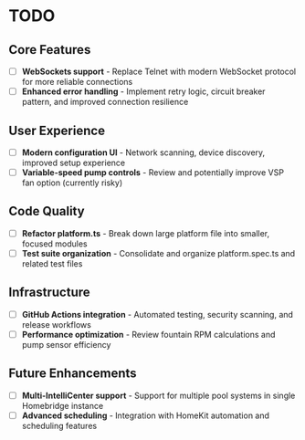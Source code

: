 # TODO

## Core Features
- [ ] **WebSockets support** - Replace Telnet with modern WebSocket protocol for more reliable connections
- [ ] **Enhanced error handling** - Implement retry logic, circuit breaker pattern, and improved connection resilience

## User Experience  
- [ ] **Modern configuration UI** - Network scanning, device discovery, improved setup experience
- [ ] **Variable-speed pump controls** - Review and potentially improve VSP fan option (currently risky)

## Code Quality
- [ ] **Refactor platform.ts** - Break down large platform file into smaller, focused modules
- [ ] **Test suite organization** - Consolidate and organize platform.spec.ts and related test files

## Infrastructure
- [ ] **GitHub Actions integration** - Automated testing, security scanning, and release workflows
- [ ] **Performance optimization** - Review fountain RPM calculations and pump sensor efficiency

## Future Enhancements
- [ ] **Multi-IntelliCenter support** - Support for multiple pool systems in single Homebridge instance
- [ ] **Advanced scheduling** - Integration with HomeKit automation and scheduling features